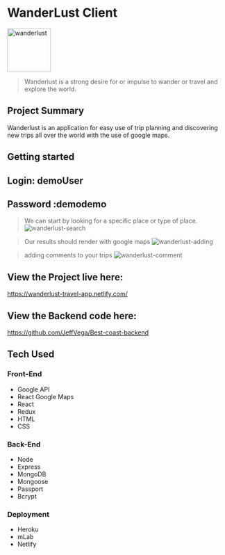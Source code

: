 # WanderLust Client
<img src="https://user-images.githubusercontent.com/34497456/42012190-cd6ec882-7a4b-11e8-86cd-5bd38f67e751.png" alt="wanderlust" width="100">

> Wanderlust is a strong desire for or impulse to wander or travel and explore the world.
## Project Summary
Wanderlust is an application for easy use of trip planning and discovering new trips all over the world with the use of google maps.
## Getting started
## Login: demoUser
## Password :demodemo
> We can start by looking for a specific place or type of place.
![wanderlust-search](https://user-images.githubusercontent.com/34497456/43499224-56e658f0-94ff-11e8-8389-6860ce7c9565.gif)

> Our results should render with google maps
![wanderlust-adding](https://user-images.githubusercontent.com/34497456/43499356-e717058c-94ff-11e8-9546-6976ca91f554.gif)

> adding comments to your trips
![wanderlust-comment](https://user-images.githubusercontent.com/34497456/43499443-595cd43c-9500-11e8-8e37-88c0b8447c18.gif)

## View the Project live here:
https://wanderlust-travel-app.netlify.com/

## View the Backend code here:
https://github.com/JeffVega/Best-coast-backend

## Tech Used

### Front-End
* Google API
* React Google Maps
* React
* Redux
* HTML
* CSS

### Back-End
* Node
* Express
* MongoDB
* Mongoose
* Passport
* Bcrypt

### Deployment
* Heroku
* mLab
* Netlify
